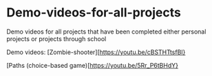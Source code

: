 # Demo-videos-for-all-projects
Demo videos for all projects that have been completed either personal projects or projects through school

Demo videos:
[Zombie-shooter][https://youtu.be/cBSTHTtsfBI}

[Paths (choice-based game)[https://youtu.be/5Rr_P6tBHdY}
